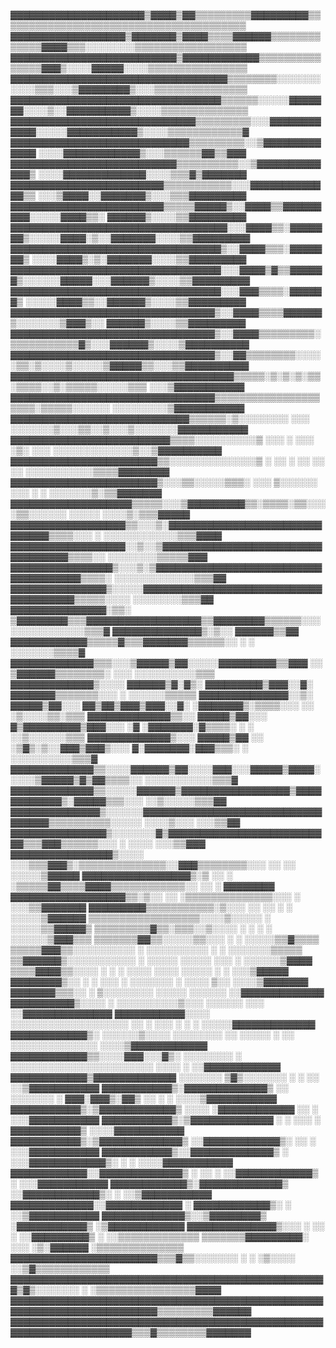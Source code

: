 ▓▓▓▓▓▓▓▓▓▓▓▓▓▓▓▓▓▓▓▓▓▒▓▓▓▓▒▓▓▒▒▒▒▒▒▒▒▒▓▓▓▓▓▓▓▓▓▒▒▒▒▒▒▒▒▒▒▒▒▒▒▒▒▒▒▒▒▒▒▒▒▒▒▒▒▒▒▒▒▒▒▒▒▒▒▒▒
▓▓▓▓▓▓▓▓▓▓▓▓▓▓▓▓▓▓▒▓▓▓▓▓▓▓▒▓▓▓▓▒▒▒▒▓▓▓▓▓▓▒▒▒▒▒▒▒▒▒▒▒▒▒▓▓▓▓▒▒▒░░░░░░░░▒▒▒▒▒▒▒▒▒▒▒▒▒▒▒▒▒▒
▓▓▓▓▓▓▓▓▓▓▓▓▓▓▓▓▓▓▓▓▓▓▓▓▓▓▒▓▓▓▓▓▓▓▓▓▓▓▓▒▒▒▒▒▒▒▒▒▒▒▒▒▒▒▓▓▓▒░░░░▓▓▓▓▓░░░░▒▒▒▒▒▒▒▒▒▒▒▒▒▒▒▒
▓▓▓▓▓▓▓▓▓▓▓▓▓▓▓▓▓▓▓▓▓▓▓▓▓▓▓▓▓▓▓▓▓▓▒▒▒▒▒▒▒▒░░░░░░░░░░░▒▒▒░░░▒▓▓▓▓▓▓▓▓▒░░░▒▒▒▒▒▒▒▒▒▒▒▒▒▒▒
▓▓▓▓▓▓▓▓▓▓▓▓▓▓▓▓▓▓▓▓▓▓▓▓▓▓▓▓▓▓▓▓▓▒▒▒▒▒▒░░░░░▓▓▓▓▓▓▓░░░░▒░░▓▓▓▓▓▓▓▓▓▓▒░░░░▒▒▒▒▒▒▒▒▒▒▒▒▒▒
▓▓▓▓▓▓▓▓▓▓▓▓▓▓▓▓▓▓▓▓▓▓▓▓▓▓▓▓▓▒▒▒▒▒▒▒▒▒░░░▓▓▓▓▓▓▓▓▓▓▓▓░░░░░▓▓▓▓▓▓▓▓▓▓▓▒░░░░▒▒▒▒▒▒▒▒▒▒▒▒▓
▓▓▓▓▓▓▓▓▓▓▓▓▓▓▓▓▓▓▓▓▓▓▓▓▓▓▓▓▒▒▒▒▒▒▒▒▒░░▒▓▓▓▓▓▓▓▓▓▓▓▓▓ ░░░░▓▓▓▓▓▓▓▓▓▓▓▓▒░░░▒▒▒▒▒▒▓▓▒▒▓▓▓
▓▓▓▓▓▓▓▓▓▓▓▓▓▓▓▓▓▓▓▓▓▓▓▓▓▓▒▒▒▒▒▒▒▒▒▒░░▒▓▓▓▓▓▓▓▓▓▓▓▓▓▒ ░░░░▓▓▓▓▓▓▓▓▓▓▓▓▓░░░░▒▒▒▓▒▓▓▓▓▓▓▓
▓▓▓▓▓▓▓▓▓▓▓▓▓▓▓▓▓▓▓▓▓▓▓▓▒▒▒▒▒▒▒▒▒▒▒░░░▓▓▓▓▓▓▓▓▓▓▓▓▓▒▒ ░░░▒▓▓▓▓░░▓▓▓▓▓▓▓▒░░░▒▒▒▓▓▓▓▓▓▓▓▓
▓▓▓▓▓▓▓▓▓▓▓▓▓▓▓▓▓▓▓▓▓▓▓▓▒▒▒▒▒▓▓▓▓▓▒░░▓▓▓▓▒▒▓▓▓▓▓▓▓▓▓░░░░░▓▓▓▓▒▒░ ▓▓▓▓▓▓▒░░░░▒▒▓▓▓▓▓▓▓▓▓
▓▓▓▓▓▓▓▓▓▓▓▓▓▓▓▓▓▓▓▓▓▓▓▓▓▓▓▓▓▓▓▓▓▓░░░▓▓▓▓▒▒░▓▓▓▓▓▓▓▒░░░░░▓▓▓▓░▒░░▓▓▓▓▓▓▓░░░░▒▒▓▓▓▓▓▓▓▓▓
▓▓▓▓▓▓▓▓▓▓▓▓▓▓▓▓▓▓▓▓▓▓▓▓▓▓▓▓▓▓▓▓▓▒░░▓▓▓▓▒▒▒░▓▓▓▓▓▓▓▒ ░░░░▓▓▓▓▒░▒░▓▓▓▓▓▓▓░░░░▒▒▓▓▓▓▓▓▓▓▓
▓▓▓▓▓▓▓▓▓▓▓▓▓▓▓▓▓▓▓▓▓▓▓▓▓▓▓▓▓▓▓▓▓░░░▓▓▓▓▒▓▒▒▓▓▓▓▓▓▒░░░░░░▓▓▓▓▓░░░▓▓▓▓▓▓▒░░░░▒▒▓▓▓▓▓▓▓▓▓
▓▓▓▓▓▓▓▓▓▓▓▓▓▓▓▓▓▓▓▓▓▓▓▓▓▓▓▓▓▓▓▓▓░░░▓▓▓▒▒▒▒░▓▓▓▓▓▓▒ ░░░░░▓▓▓▓▒▒░░▓▓▓▓▓▓▒░░░░▒▒▓▓▓▓▓▓▓▓▓
▓▓▓▓▓▓▓▓▓▓▓▓▓▓▓▓▓▓▓▓▓▓▓▓▓▓▓▓▓▓▓▓▒░░▓▓▓▓▒▒▒▒▓▓▓▓▓▓▒░░░░░░░▒▓▓▓▒░░ ▓▓▓▓▓▓▒░░░░▒▒▓▓▓▓▓▓▓▓▓
▓▓▓▓▓▓▓▓▓▓▓▓▓▓▓▓▓▓▓▓▓▓▓▓▓▓▓▓▓▓▓▓▒░░▓▓▓▓▒▒▒▒▒▒▒▒▒░▒▒▒▒▒▒▒▒▒▒▒▓▒░░░▓▓▓▓▓▓▒░░░░▒▓▓▓▓▓▓▓▓▓▓
▓▓▓▓▓▓▓▓▓▓▓▓▓▓▓▓▓▓▓▓▓▓▓▓▓▓▓▓▓▓▓▓▒░░▓▓▒▒▒▒▒▒▒▒░░░░░▒▒░▒░░░░▒░░░░░▒▓▓▓▓▓▒▒░░░▒▒▓▓▓▓▓▓▓▓▓▓
▓▓▓▓▓▓▓▓▓▓▓▓▓▓▓▓▓▓▓▓▓▓▓▓▓▓▓▓▓▓▓▓▓▓▓▒▒▒▒▒░▒░▒░▒░▒▒░▒▒▒▒░░▒░▒▒▒▒▒░░░░░▒▒▒ ░░░▒▓▓▓▓▓▓▓▓▓▓▓
▓▓▓▓▓▓▓▓▓▓▓▓▓▓▓▓▓▓▓▓▓▓▓▓▓▓▓▓▓▓▓▓▒▒▒▒▒▒▒▒▒▒▒▒▒▒▒▒▒▒▒▒▒░▒▒▒▒▒░░░░░░ ░░░░░░░░░▒▓▓▓▓▓▓▓▓▓▓▓
▓▓▓▓▓▓▓▓▓▓▓▓▓▓▓▓▓▓▓▓▓▓▓▓▓▓▓▓▒▒▒▒▒▒░▒░░░░░░░░ ░░░ ░░░░░░░▒░░░▒▒░░▒░░░▒░░░░░░░▓▓▓▓▓▓▓▓▓▓▓
▓▓▓▓▓▓▓▓▓▓▓▓▓▓▓▓▓▓▓▓▓▓▓▓▓▒▒▒▒░░░░░░░░░░▒ ░░░ ░ ░░░ ░▒░  ░░░ ░░░░░░░░░░░░░▒░░▒▓▓▓▓▓▓▓▓▓▓
▓▓▓▓▓▓▓▓▓▓▓▓▓▓▓▓▓▓▓▓▓▓▓▒▒░░░░░░░░░░░░░░▒  ░ ░░ ░ ░░  ░░    ░░   ░░░░░░░░░░░▒▒▒▒▓▓▓▓▓▓▓▓
▓▓▓▓▓▓▓▓▓▓▓▓▓▓▓▓▓▓▓▓▓▓▓▒░░░▒▒░░░░░▒▒▒░ ░░░ ▒░░░░░░         ░░░  ░  ░ ░░░░░░░▒░▒▒▓▓▓▓▓▓▓
▓▓▓▓▓▓▓▓▓▓▓▓▓▓▓▓▓▓▓▒▒▒▒▒░░░▒▓▓▓▓▓▓▓▓▓▒▒░▒▒▒▒░▒▒░░░░▒▒░░░░░░       ░░░░░  ░░░░▒░▒▒▒▓▓▓▓▓
▓▓▓▓▓▓▓▓▓▓▓▓▓▓▓▓▓▓▒▒░░░▒░▓▓▓▓▓▓▓▓▓▓▓▓▓▓▓▓▓▓▓▓▓▓▓▓▓▓▓▓▓▓▒▒▒▒░░░ ░    ░░░░░░░░░░░░▒▒▒▓▓▓▓
▓▓▓▓▓▓▓▓▓▓▓▓▓▓▓▓▓▓░░▒░░▒▓▓▓▓▓▓▓▓▓▓▓▓▓▓▓▓▓▓▓▓▓▓▓▓▓▓▓▓▓▓▓▓▓▓▒▒▒▒░░       ░░░░░░░░▒▒▒▒▒▓▓▓
▓▓▓▓▓▓▓▓▓▓▓▓▓▓▓▓▒░░░▒░▒▓▓▓▓▓▓▓▓▓▓▓▓▓▓▓▓▓▓▓▓▓▓▓▓▓▓▓▓▓▓▓▓▓▓▓▓▓▒▒▒▒░    ░░░░░░░░░░░░░▒▒▒▓▓
▓▓▓▓▓▓▓▓▓▓▓▓▓▓▓▒░░░░░▓▓▓▓▓▓▓▓▓▓▓▓▓▓▓▓▓▓▓▓▓▓▓▓▓▓▓▓▓▓▓▓▓▓▓▓▓▓▒▒▒▒▒░░░░      ░░░░░░░░▒▒▒▓▓
▓▓▓▓▓▓▓▓▓▓▓▓▓▓▓░▒▒░ ▒▓▓▓▓▓▓▓▓▒▒▒▓▓▓▓▓▓▓▓▓▓▓▓▓▓▓▓▓▓▒▒▓▓▓▓▓▓▓▓▒▒▒▒▒▒░░░  ░░░░░░░░░░░░▒▒▒▓
▓▓▓▓▓▓▓▓▓▓▓▓▓▓▒░▒░░ ▓▓▓▓▓▓▒▒▓▓  ▓▓▓▓▓▓▓▓▓▓▓▓▒▒▒▒▒▓▒▒▒▓▓▓▓▓▓▓▒▒▒▒▒▒░░  ░  ░ ░░░░░░░▒▒▒▒▓
▓▓▓▓▓▓▓▓▓▓▓▓▓▒▒▒░░░▒▓▓▓▓▓▒▓▓░░░░░▓▓▓▓▓▓▓▓▓▒▒▓▓▓ ░░   ▒▓▓▓▓▓▓▒▒▒▒▒▒▒▒░ ░░░ ░░░░░░░░░░▒▒▒
▓▓▓▓▓▓▓▓▓▓▓▓▓▒░░░░ ▓▓▓▓▓▓▒▓░▓▒░  ▓▓▓▓▓▓▓▓▓▒▓▓▓░░▓░    ▓▓▓▓▓▓▓▒▒▒▒▒▒▒░░░   ░ ░░░░░░▒▒▒▒▒
▓▓▓▓▓▓▓▓▓▓▓▓▓▓░░▒░ ▓▓▓▓▓▒▓▓░░░   ▓▓▒▓▓▒▓▓▓▒▓▓▓░░▓░    ░▓▓▓▓▓▓▓▒░▒▒▒▒░░░ ░░ ░▒░░░░▒▒░▒▒▒
▓▓▓▓▓▓▓▓▓▓▓▓▓▒▒░░  ▓▓▓▓▓▒▓▓░░░ ▓▒▓▓▓▓▓▓▓▓▓▒▓▓▓░░░  ░▓ ░▓▓▓▓▓▓▓░▓▒▒▒▒░ ░ ░ ░░▒░░░░░░▒▒▒
▓▓▓▓▓▓▓▓▓▓▓▓▓▒░░░  ▓▓▓▓▓▒▓▓ ░░ ░▒▓▒░▒░░▓▓▓▒▓▓▓▒░░░  ▓░▓▓▓▓▓▓▓░▓▓▓▒▒▒░ ░  ░░░░░░░░░░▒▒▒▓
▓▓▓▓▓▓▓▓▓▓▓▓▓▒▒░░░░▓▓▓▓▓▓▒▓▓░░░░▓▓▓░░░▓▓▓▓▓▒▓▓▓▓░░░░░▒▓▓▓▓▓▒▓▒▓▓▒▒▒▒░░  ░░░░░░░░░░░▒▒▒▓
▓▓▓▓▓▓▓▓▓▓▓▓▓▒▒░░░░░▓▓▓▓▓▓▒▓▓▓▓▓▓▓▓▓▓▓▓▓▓▓▓▓▒▓▓▓▓▓▓▓▓▓▓▓▓▒░▓▓▓▓▓▒▒▒░░░    ░░▒░░░░░▒▒▒▓▓
▓▓▓▓▓▓▓▓▓▓▓▓▓▓▒░░░░░░▓▓▓▓▓▓▓▓▓▓▓▓▓▓▓▓▓▓▓▓▓▓▓▓▓▓▓▓▓▓▓▓▓▓▒▒▒▒▒▒▒▒▒▒░░░░░ ░░░░▒░░░ ░░░▒▒▓▓
▓▓▓▓▓▓▓▓▓▓▓▓▓▓▓▒░░░░░░░▓▒▓▓▓▓▓▓▓▓▓▓▓▓▓▓▓▓▓▓▓▓▓▓▓▓▓▓▒▒▒▓▓▓▒▒▒▒▒▒░░░  ░    ░░░░  ░░░▒▒▓▓▓
▓▓▓▓▓▓▓▓▓▓▓▓▓▓▓▓▒░░░░ ░░░▒▒▒▓▓▓▒░▒▒▒▒▒▒▒▒▒▒▒▒▒▒░░▓▓▓▒▒▒▒▒▒▒▒░░░     ░░   ░░ ░░░░░▒▓▓▓▓▓
▓▓▓▓▓▓▓▓▓▓▓▓▓▓▓▓▓▒░▒ ░░  ░  ░▒▒▒▒▒▓▓▒▒▒▒▓▓▓▓▒▒▒▒▒▒▒▒▒▒▒▒░░               ░░  ░ ▓▓▓▓▓▓▓▓
▓▓▓▓▓▓▓▓▓▓▓▓▓▓▓▓▓▓▒▒░▒░░    ░░     ░▒▒▒▒▒▒▒▒▒▒▒▒▒▒░░░                 ░    ░░░▒▒▓▓▓▓▓▓▓
▓▓▓▓▓▓▓▓▓▒▒▒▒▒▒▒▒▒▒▒░▒░░░   ░░ ░░         ░                             ░  ░░░░░▒▓▓▓▓▓▓
▒▒▒▒▒▒▒▒▒▒▒▒▒▒▒▒▒▒░░░░▒░░░░░  ░                                           ░░░░░▒▒▓▓▓▓▓▒
▒▒▒▒▒▒▒▒▒▓▒▒░▒▒▒░░▒░░░░    ░               ░                         ░  ░ ░░░░░░▒▓▓▓▒▒▒
▒▒▒▒▒▒▒▓▓▒▒░░░░░▒▒░░░   ░                                            ░     ░░░░░▒▒▓▒▒▒▒
▒▒▒▒▒▓▓▓▒▒░░░░░░░░░░  ░     ░░░░░░░░░░                                 ░ ░ ░░░░░░░▒▒▒▒▒
▒▒▓▓▓▓▓▓▒░░░░░░░░░░░   ░ ░░░░░ ░░░░░ ░░░                              ░     ░░░░░░▒▓▓▓▓
▒▒▒▒▓▓▓▓▒▒░░░░  ░  ░  ░   ░░░░ ░░░░ ░░░░░  ░                                ░ ░░░▒▓▓▓▓▓
▓▓▓▓▓▓▓▓▒░░ ░ ░   ░░░  ░ ░░░░░░░   ░ ░░░░    ▒░░                           ░░░░▒▓▓▓▓▓▓▓
▓▓▓▓▓▓▓▒▒▒░░   ░         ▒░░░░░░░░ ░░░░░ ░░░░░░                         ░░▓▓▓▓▓▓▓▓▓▓▓▓▓
▓▓▓▓▓▓▓▓▓▓▒░░░░     ░  ░░░░░░░░░░▒░░░ ░░░░░░  ░░░                      ░░▓▓▓▓▓▓▓▓▓▓▓▓▓▓
▓▓▓▓▓▓▓▓▓▓▓░░░░      ░░░░░░░░░░░░░░░░░░░  ░░  ░ ░░░      ░ ░    ░    ░░░░░▓▓▓▓▓▓▓▓▓▓▓▓▓
▓▓▓▓▓▓▓▓▓▓▓▓▒░ ░░░░░░▒░░░░ ░░░░░░░░ ░░ ░░░░░  ░ ░░ ░░░░░░░░░░░░░░     ░░░░▒▓▓▓▓▓▓▓▓▓▓▓▓
▓▓▓▓▓▓▓▓▓▓▓▓▒▒░░░░▓▓▓░░░▓▒░  ░░░░░░░░ ░ ░░░░░░░░░░░░░░░░░░░░░░░ ░░░░   ░ ░░▓▓▓▓▓▓▓▓▓▓▓▓
▓▓▓▓▓▓▓▓▓▓▓▓▒▓▓▓▓▓▓▓▓▓▓▓▓▓    ░░░░░░░          ▒▓▒░░░░░░░ ░      ░    ░░ ░░▒▓▓▓▓▓▓▓▓▓▓▓
▓▓▓▓▓▓▓▓▓▓▓▒░▓▓▓▓▓▓▓▓▓▓▓▓▓▒ ░░ ░░░░░░░  ░  ▓▓▓░▓▓▓▒░▓▓▒   ░░ ░      ░  ░░░░▒▓▓▓▓▓▓▓▓▓▓▓
▓▓▓▓▓▓▓▓▓▓▓▒░▒▓▓▓▓▓▓▓▓▓▓▓▓▒     ░░░░      ░▓▓▓▓▓▓▓▓▓▓▓▓           ░░   ░ ░░░▓▓▓▓▓▓▓▓▓▓▓
▓▓▓▓▓▓▓▓▓▓▓▒░▒▓▓▓▓▓▓▓▓▓▓▓▓▓      ░ ░  ░░░ ░ ▓▓▓▓▓▓▓▓▓▓▓▒                ░░░░▓▓▓▓▓▓▓▓▓▓▓
▓▓▓▓▓▓▓▓▓▓▓▒░▒▓▓▓▓▓▓▓▓▓▓▓▓▓▒              ░░▓▓▓▓▓▓▓▓▓▓▓▓▒░          ░░ ░ ░░░▓▓▓▓▓▓▓▓▓▓▓
▓▓▓▓▓▓▓▓▓▓▓▒░░▓▓▓▓▓▓▓▓▓▓▓▓▓▒        ░    ░░░▓▓▓▓▓▓▓▓▓▓▓▓▒░   ░        ░ ░░░░▓▓▓▓▓▓▓▓▓▓▓
▓▓▓▓▓▓▓▓▓▓▓▓░░▓▓▓▓▓▓▓▓▓▓▓▓▓▒        ░ ░░ ░ ░░▓▓▓▓▓▓▓▓▓▓▓▓▒          ░    ░░░▓▓▓▓▓▓▓▓▓▓▓
▓▓▓▓▓▓▓▓▓▓▓▓▒░▓▓▓▓▓▓▓▓▓▓▓▓▓▒               ░░▓▓▓▓▓▓▓▓▓▓▓▓▒░            ░ ░░▒▓▓▓▓▓▓▓▓▓▓▓
▓▓▓▓▓▓▓▓▓▓▓▓▓░░▓▓▓▓▓▓▓▓▓▓▓▓              ░   ▓▓▓▓▓▓▓▓▓▓▓▓▒░        ░     ░░▒▓▓▓▓▓▓▓▓▓▓▓
▓▓▓▓▓▓▓▓▓▓▓▓▓▒░░▒▓▓▓▓▓▓▓▓▒                   ░▓▓▓▓▓▓▓▓▓▓▓▒               ░▒▓▓▓▓▓▓▓▓▓▓▓▓
▓▓▓▓▓▓▓▓▓▓▓▓▓▓▒░░░ ░    ░░   ░               ░░▓▓▓▓▓▓▓▓▓▒             ░ ░░▒▒▒▒▒▒▒▒▒▒▒▒▒
▒▒▒▒▒▒▒▓▓▓▓▓▓▓▓▓░ ░░░                         ░▒░▓▓▓▓▓▓                 ░▒▒▒▒▒▒▒▒▒▒▒▒▒▒
▓▓▓▓▓▓▓▓▓▓▓▓▓▓▓▓▓▓▓▓▓▓▓▒▒▒▓▒▒░░░░░░░ ░ ░        ░▒░░░░                 ░░▒▓▒▒▒▒▒▒▒▒▒▒▒▒
▓▓▓▓▓▓▓▓▓▓▓▓▓▓▓▓▓▓▓▓▓▓▓▓▓▓▓▓▓▓▓▓▓▓▓▓▓▓▓▓▓▓▓▓▓▓▓▓▓▓▒▓▒░░░░░░░ ░    ░▒▒▒▒▒▒▒▒▒▒▒▒▒▒▒▒▓▓▓▓
▓▓▓▓▓▓▓▓▓▓▓▓▓▓▓▓▓▓▓▓▓▓▓▓▓▓▓▓▓▓▓▓▓▓▓▓▓▓▓▓▓▓▓▓▓▓▓▓▓▓▓▓▓▓▓▓▓▓▓▓▓▓▓▓▓▓▓▓▓▓▓▓▒▒▒▒▒▒▒▒▒▓▓▓▓▓▓
▓▓▓▓▓▓▓▓▓▓▓▓▓▓▓▓▓▓▓▓▓▓▓▓▓▓▓▓▓▓▓▓▓▓▓▓▓▓▓▓▓▓▓▓▓▓▓▓▓▓▓▓▓▓▓▓▓▓▓▓▓▓▓▓▓▓▓▓▒▒▒▓▒▒▒▒▒▒▒▒▓▓▓▓▓▓▓
